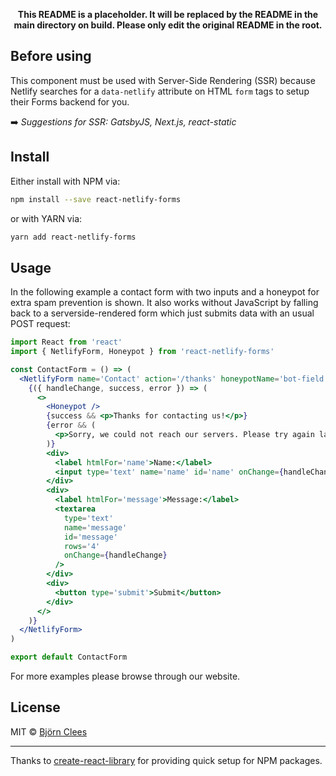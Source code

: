 <center>

<h1 style="display:none;">react-netlify-forms docs</h1>

**This README is a placeholder. It will be replaced by the README in the main directory on build. Please only edit the original README in the root.**

<div style="display:none;" aria-hidden>

[Go to documentation with live demo.](https://pyrax.github.io/react-netlify-forms)

</div>

</center>

<Alert variant='muted'>

## Before using

This component must be used with Server-Side Rendering (SSR) because Netlify
searches for a `data-netlify` attribute on HTML `form` tags to setup their
Forms backend for you.

➡️ _Suggestions for SSR: GatsbyJS, Next.js, react-static_

</Alert>

## Install

Either install with NPM via:

```bash
npm install --save react-netlify-forms
```

or with YARN via:

```bash
yarn add react-netlify-forms
```

## Usage

In the following example a contact form with two inputs and a honeypot for extra spam prevention is shown. It also works without JavaScript by falling back to a serverside-rendered form which just submits data with an usual POST request:

```jsx
import React from 'react'
import { NetlifyForm, Honeypot } from 'react-netlify-forms'

const ContactForm = () => (
  <NetlifyForm name='Contact' action='/thanks' honeypotName='bot-field'>
    {({ handleChange, success, error }) => (
      <>
        <Honeypot />
        {success && <p>Thanks for contacting us!</p>}
        {error && (
          <p>Sorry, we could not reach our servers. Please try again later.</p>
        )}
        <div>
          <label htmlFor='name'>Name:</label>
          <input type='text' name='name' id='name' onChange={handleChange} />
        </div>
        <div>
          <label htmlFor='message'>Message:</label>
          <textarea
            type='text'
            name='message'
            id='message'
            rows='4'
            onChange={handleChange}
          />
        </div>
        <div>
          <button type='submit'>Submit</button>
        </div>
      </>
    )}
  </NetlifyForm>
)

export default ContactForm
```

For more examples please browse through our website.

## License

MIT © [Björn Clees](https://github.com/Pyrax)

---

Thanks to [create-react-library](https://www.npmjs.com/package/create-react-library) for providing quick setup for NPM packages.
